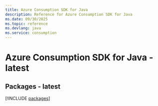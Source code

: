 ```yaml
---
title: Azure Consumption SDK for Java
description: Reference for Azure Consumption SDK for Java
ms.date: 09/30/2025
ms.topic: reference
ms.devlang: java
ms.service: consumption
---
```

# Azure Consumption SDK for Java - latest
## Packages - latest
[!INCLUDE [packages](consumption-index.md)]